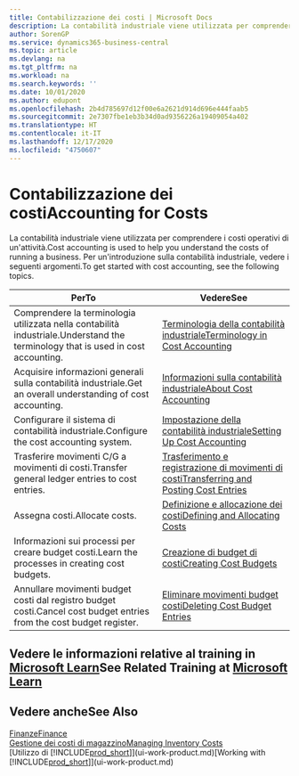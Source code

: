 ```yaml
---
title: Contabilizzazione dei costi | Microsoft Docs
description: La contabilità industriale viene utilizzata per comprendere i costi operativi di un'attività. Per un'introduzione sulla contabilità industriale, vedere i seguenti argomenti.
author: SorenGP
ms.service: dynamics365-business-central
ms.topic: article
ms.devlang: na
ms.tgt_pltfrm: na
ms.workload: na
ms.search.keywords: ''
ms.date: 10/01/2020
ms.author: edupont
ms.openlocfilehash: 2b4d785697d12f00e6a2621d914d696e444faab5
ms.sourcegitcommit: 2e7307fbe1eb3b34d0ad9356226a19409054a402
ms.translationtype: HT
ms.contentlocale: it-IT
ms.lasthandoff: 12/17/2020
ms.locfileid: "4750607"
---
```

# <a name="accounting-for-costs"></a><span data-ttu-id="ff958-104">Contabilizzazione dei costi</span><span class="sxs-lookup"><span data-stu-id="ff958-104">Accounting for Costs</span></span>
<span data-ttu-id="ff958-105">La contabilità industriale viene utilizzata per comprendere i costi operativi di un'attività.</span><span class="sxs-lookup"><span data-stu-id="ff958-105">Cost accounting is used to help you understand the costs of running a business.</span></span> <span data-ttu-id="ff958-106">Per un'introduzione sulla contabilità industriale, vedere i seguenti argomenti.</span><span class="sxs-lookup"><span data-stu-id="ff958-106">To get started with cost accounting, see the following topics.</span></span>  

|<span data-ttu-id="ff958-107">Per</span><span class="sxs-lookup"><span data-stu-id="ff958-107">To</span></span>|<span data-ttu-id="ff958-108">Vedere</span><span class="sxs-lookup"><span data-stu-id="ff958-108">See</span></span>|  
|--------|---------|  
|<span data-ttu-id="ff958-109">Comprendere la terminologia utilizzata nella contabilità industriale.</span><span class="sxs-lookup"><span data-stu-id="ff958-109">Understand the terminology that is used in cost accounting.</span></span>|[<span data-ttu-id="ff958-110">Terminologia della contabilità industriale</span><span class="sxs-lookup"><span data-stu-id="ff958-110">Terminology in Cost Accounting</span></span>](finance-terminology-in-cost-accounting.md)|  
|<span data-ttu-id="ff958-111">Acquisire informazioni generali sulla contabilità industriale.</span><span class="sxs-lookup"><span data-stu-id="ff958-111">Get an overall understanding of cost accounting.</span></span>|[<span data-ttu-id="ff958-112">Informazioni sulla contabilità industriale</span><span class="sxs-lookup"><span data-stu-id="ff958-112">About Cost Accounting</span></span>](finance-about-cost-accounting.md)|  
|<span data-ttu-id="ff958-113">Configurare il sistema di contabilità industriale.</span><span class="sxs-lookup"><span data-stu-id="ff958-113">Configure the cost accounting system.</span></span>|[<span data-ttu-id="ff958-114">Impostazione della contabilità industriale</span><span class="sxs-lookup"><span data-stu-id="ff958-114">Setting Up Cost Accounting</span></span>](finance-set-up-cost-accounting.md)|  
|<span data-ttu-id="ff958-115">Trasferire movimenti C/G a movimenti di costi.</span><span class="sxs-lookup"><span data-stu-id="ff958-115">Transfer general ledger entries to cost entries.</span></span>|[<span data-ttu-id="ff958-116">Trasferimento e registrazione di movimenti di costi</span><span class="sxs-lookup"><span data-stu-id="ff958-116">Transferring and Posting Cost Entries</span></span>](finance-transfer-and-post-cost-entries.md)|  
|<span data-ttu-id="ff958-117">Assegna costi.</span><span class="sxs-lookup"><span data-stu-id="ff958-117">Allocate costs.</span></span>|[<span data-ttu-id="ff958-118">Definizione e allocazione dei costi</span><span class="sxs-lookup"><span data-stu-id="ff958-118">Defining and Allocating Costs</span></span>](finance-define-and-allocate-costs.md)|  
|<span data-ttu-id="ff958-119">Informazioni sui processi per creare budget costi.</span><span class="sxs-lookup"><span data-stu-id="ff958-119">Learn the processes in creating cost budgets.</span></span>|[<span data-ttu-id="ff958-120">Creazione di budget di costi</span><span class="sxs-lookup"><span data-stu-id="ff958-120">Creating Cost Budgets</span></span>](finance-create-cost-budgets.md)|
|<span data-ttu-id="ff958-121">Annullare movimenti budget costi dal registro budget costi.</span><span class="sxs-lookup"><span data-stu-id="ff958-121">Cancel cost budget entries from the cost budget register.</span></span>|[<span data-ttu-id="ff958-122">Eliminare movimenti budget costi</span><span class="sxs-lookup"><span data-stu-id="ff958-122">Deleting Cost Budget Entries</span></span>](finance-how-to-delete-cost-budget-entries.md)|

## <a name="see-related-training-at-microsoft-learn"></a><span data-ttu-id="ff958-123">Vedere le informazioni relative al training in [Microsoft Learn](/learn/paths/use-cost-accounting-dynamics-365-business-central/)</span><span class="sxs-lookup"><span data-stu-id="ff958-123">See Related Training at [Microsoft Learn](/learn/paths/use-cost-accounting-dynamics-365-business-central/)</span></span>

## <a name="see-also"></a><span data-ttu-id="ff958-124">Vedere anche</span><span class="sxs-lookup"><span data-stu-id="ff958-124">See Also</span></span>  
[<span data-ttu-id="ff958-125">Finanze</span><span class="sxs-lookup"><span data-stu-id="ff958-125">Finance</span></span>](finance.md)  
[<span data-ttu-id="ff958-126">Gestione dei costi di magazzino</span><span class="sxs-lookup"><span data-stu-id="ff958-126">Managing Inventory Costs</span></span>](finance-manage-inventory-costs.md)  
<span data-ttu-id="ff958-127">[Utilizzo di [!INCLUDE[prod_short](includes/prod_short.md)]](ui-work-product.md)</span><span class="sxs-lookup"><span data-stu-id="ff958-127">[Working with [!INCLUDE[prod_short](includes/prod_short.md)]](ui-work-product.md)</span></span>
